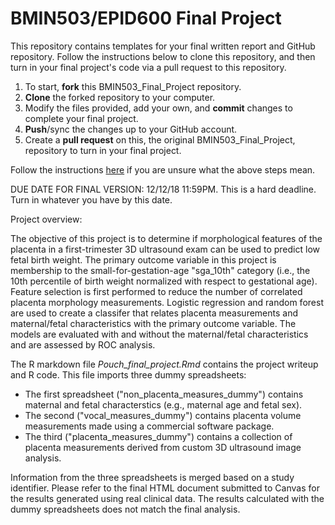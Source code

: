# BMIN503/EPID600 Final Project

This repository contains templates for your final written report and GitHub repository. Follow the instructions below to clone this repository, and then turn in your final project's code via a pull request to this repository.

1. To start, **fork** this BMIN503_Final_Project repository.
1. **Clone** the forked repository to your computer.
1. Modify the files provided, add your own, and **commit** changes to complete your final project.
1. **Push**/sync the changes up to your GitHub account.
1. Create a **pull request** on this, the original BMIN503_Final_Project, repository to turn in your final project.

Follow the instructions [here][forking] if you are unsure what the above steps mean.

DUE DATE FOR FINAL VERSION: 12/12/18 11:59PM. This is a hard deadline. Turn in whatever you have by this date.


<!-- Links -->
[forking]: https://guides.github.com/activities/forking/

Project overview:

The objective of this project is to determine if morphological features of the placenta in a first-trimester 3D ultrasound exam can be used to predict low fetal birth weight. The primary outcome variable in this project is membership to the small-for-gestation-age "sga_10th" category (i.e., the 10th percentile of birth weight normalized with respect to gestational age). Feature selection is first performed to reduce the number of correlated placenta morphology measurements. Logistic regression and random forest are used to create a classifer that relates placenta measurements and maternal/fetal characteristics with the primary outcome variable. The models are evaluated with and without the maternal/fetal characteristics and are assessed by ROC analysis.

The R markdown file _Pouch_final_project.Rmd_ contains the project writeup and R code. This file imports three dummy spreadsheets:

* The first spreadsheet ("non_placenta_measures_dummy") contains maternal and fetal characterstics (e.g., maternal age and fetal sex). 
* The second ("vocal_measures_dummy") contains placenta volume measurements made using a commercial software package. 
* The third ("placenta_measures_dummy") contains a collection of placenta measurements derived from custom 3D ultrasound image analysis. 

Information from the three spreadsheets is merged based on a study identifier. Please refer to the final HTML document submitted to Canvas for the results generated using real clinical data. The results calculated with the dummy spreadsheets does not match the final analysis.


